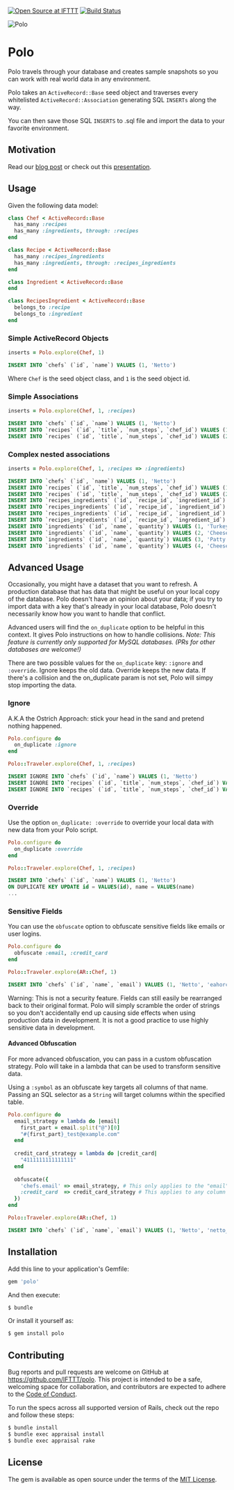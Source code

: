[![Open Source at IFTTT](http://ifttt.github.io/images/open-source-ifttt.svg)](http://ifttt.github.io)
[![Build Status](https://travis-ci.org/IFTTT/polo.svg?branch=master)](https://travis-ci.org/IFTTT/polo)

![Polo](https://raw.githubusercontent.com/IFTTT/polo/images/images/polo.png "Polo")

# Polo
Polo travels through your database and creates sample snapshots so you can work with real world data in any environment.

Polo takes an `ActiveRecord::Base` seed object and traverses every whitelisted `ActiveRecord::Association` generating SQL `INSERTs` along the way.

You can then save those SQL `INSERTS` to .sql file and import the data to your favorite environment.

## Motivation
Read our [blog post](https://medium.com/engineering-at-ifttt/happier-rails-development-with-polo-9df6819136d3#.f8ll3azeq) or check out this [presentation](https://speakerdeck.com/nettofarah/polo-working-with-real-world-data-in-development).

## Usage
Given the following data model:
```ruby
class Chef < ActiveRecord::Base
  has_many :recipes
  has_many :ingredients, through: :recipes
end

class Recipe < ActiveRecord::Base
  has_many :recipes_ingredients
  has_many :ingredients, through: :recipes_ingredients
end

class Ingredient < ActiveRecord::Base
end

class RecipesIngredient < ActiveRecord::Base
  belongs_to :recipe
  belongs_to :ingredient
end
```

### Simple ActiveRecord Objects
```ruby
inserts = Polo.explore(Chef, 1)
```
```sql
INSERT INTO `chefs` (`id`, `name`) VALUES (1, 'Netto')
```

Where `Chef` is the seed object class, and `1` is the seed object id.

### Simple Associations
```ruby
inserts = Polo.explore(Chef, 1, :recipes)
```
```sql
INSERT INTO `chefs` (`id`, `name`) VALUES (1, 'Netto')
INSERT INTO `recipes` (`id`, `title`, `num_steps`, `chef_id`) VALUES (1, 'Turkey Sandwich', NULL, 1)
INSERT INTO `recipes` (`id`, `title`, `num_steps`, `chef_id`) VALUES (2, 'Cheese Burger', NULL, 1)
```

### Complex nested associations
```ruby
inserts = Polo.explore(Chef, 1, :recipes => :ingredients)
```

```sql
INSERT INTO `chefs` (`id`, `name`) VALUES (1, 'Netto')
INSERT INTO `recipes` (`id`, `title`, `num_steps`, `chef_id`) VALUES (1, 'Turkey Sandwich', NULL, 1)
INSERT INTO `recipes` (`id`, `title`, `num_steps`, `chef_id`) VALUES (2, 'Cheese Burger', NULL, 1)
INSERT INTO `recipes_ingredients` (`id`, `recipe_id`, `ingredient_id`) VALUES (1, 1, 1)
INSERT INTO `recipes_ingredients` (`id`, `recipe_id`, `ingredient_id`) VALUES (2, 1, 2)
INSERT INTO `recipes_ingredients` (`id`, `recipe_id`, `ingredient_id`) VALUES (3, 2, 3)
INSERT INTO `recipes_ingredients` (`id`, `recipe_id`, `ingredient_id`) VALUES (4, 2, 4)
INSERT INTO `ingredients` (`id`, `name`, `quantity`) VALUES (1, 'Turkey', 'a lot')
INSERT INTO `ingredients` (`id`, `name`, `quantity`) VALUES (2, 'Cheese', '1 slice')
INSERT INTO `ingredients` (`id`, `name`, `quantity`) VALUES (3, 'Patty', '1')
INSERT INTO `ingredients` (`id`, `name`, `quantity`) VALUES (4, 'Cheese', '2 slices')
```

## Advanced Usage

Occasionally, you might have a dataset that you want to refresh. A production database that has data that might be useful on your local copy of the database. Polo doesn't have an opinion about your data; if you try to import data with a key that's already in your local database, Polo doesn't necessarily know how you want to handle that conflict.

Advanced users will find the `on_duplicate` option to be helpful in this context. It gives Polo instructions on how to handle collisions.
*Note: This feature is currently only supported for MySQL databases. (PRs for other databases are welcome!)*

There are two possible values for the `on_duplicate` key: `:ignore` and `:override`. Ignore keeps the old data. Override keeps the new data. If there's a collision and the on_duplicate param is not set, Polo will simpy stop importing the data.

### Ignore
A.K.A the Ostrich Approach: stick your head in the sand and pretend nothing happened.

```ruby
Polo.configure do
  on_duplicate :ignore
end

Polo::Traveler.explore(Chef, 1, :recipes)
```

```sql
INSERT IGNORE INTO `chefs` (`id`, `name`) VALUES (1, 'Netto')
INSERT IGNORE INTO `recipes` (`id`, `title`, `num_steps`, `chef_id`) VALUES (1, 'Turkey Sandwich', NULL, 1)
INSERT IGNORE INTO `recipes` (`id`, `title`, `num_steps`, `chef_id`) VALUES (2, 'Cheese Burger', NULL, 1)
```

### Override
Use the option `on_duplicate: :override` to override your local data with new data from your Polo script.

```ruby
Polo.configure do
  on_duplicate :override
end

Polo::Traveler.explore(Chef, 1, :recipes)
```

```sql
INSERT INTO `chefs` (`id`, `name`) VALUES (1, 'Netto')
ON DUPLICATE KEY UPDATE id = VALUES(id), name = VALUES(name)
...
```

### Sensitive Fields
You can use the `obfuscate` option to obfuscate sensitive fields like emails or
user logins.

```ruby
Polo.configure do
  obfuscate :email, :credit_card
end

Polo::Traveler.explore(AR::Chef, 1)
```

```sql
INSERT INTO `chefs` (`id`, `name`, `email`) VALUES (1, 'Netto', 'eahorctmaagfo.nitm@l')
```

Warning: This is not a security feature. Fields can still easily be rearranged back to their original format. Polo will simply scramble the order of strings so you don't accidentally end up causing side effects when using production data in development. It is not a good practice to use highly sensitive data in development.

#### Advanced Obfuscation

For more advanced obfuscation, you can pass in a custom obfuscation strategy. Polo will take in a lambda that can be used to transform sensitive data. 

Using a `:symbol` as an obfuscate key targets all columns of that name. Passing an SQL selector as a `String` will target columns within the specified table.

````ruby
Polo.configure do
  email_strategy = lambda do |email|
    first_part = email.split("@")[0]
    "#{first_part}_test@example.com"
  end
  
  credit_card_strategy = lambda do |credit_card|
    "4111111111111111"
  end
  
  obfuscate({
    'chefs.email' => email_strategy, # This only applies to the "email" column in the "chefs" table
    :credit_card  => credit_card_strategy # This applies to any column named "credit_card" across every table
  })
end

Polo::Traveler.explore(AR::Chef, 1)
````

```sql
INSERT INTO `chefs` (`id`, `name`, `email`) VALUES (1, 'Netto', 'netto_test.@example.com')
```

## Installation

Add this line to your application's Gemfile:

```ruby
gem 'polo'
```

And then execute:
```bash
$ bundle
```

Or install it yourself as:
```bash
$ gem install polo
```

## Contributing

Bug reports and pull requests are welcome on GitHub at https://github.com/IFTTT/polo. This project is intended to be a safe, welcoming space for collaboration, and contributors are expected to adhere to the [Code of Conduct](https://github.com/IFTTT/polo/blob/master/CODE_OF_CONDUCT.md).

To run the specs across all supported version of Rails, check out the repo and
follow these steps:

```bash
$ bundle install
$ bundle exec appraisal install
$ bundle exec appraisal rake
```

## License

The gem is available as open source under the terms of the [MIT License](http://opensource.org/licenses/MIT).

